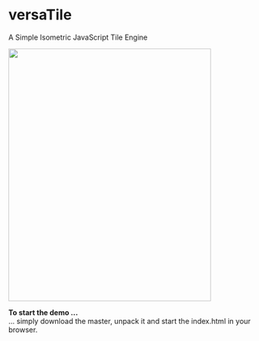 versaTile
=========

A Simple Isometric JavaScript Tile Engine

<img src="http://imageshack.us/scaled/landing/9/screenshotbranch.png" width="400" height="500"/>

<b>To start the demo ...</b>  
... simply download the master, unpack it and start the index.html in your browser.